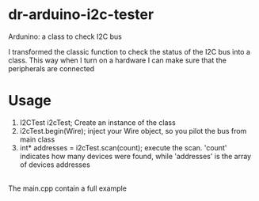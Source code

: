 # dr-arduino-i2c-tester
Ardunino: a class to check I2C bus

I transformed the classic function to check the status of the I2C bus into a class. This way when I turn on a hardware I can make sure that the peripherals are connected
# Usage
1. I2CTest i2cTest; Create an instance of the class <br>
2. i2cTest.begin(Wire); inject your Wire object, so you pilot the bus from main class<br>
3. int* addresses = i2cTest.scan(count); execute the scan. 'count' indicates how many devices were found, while 'addresses' is the array of devices addresses<br>
<br>
The main.cpp contain a full example
